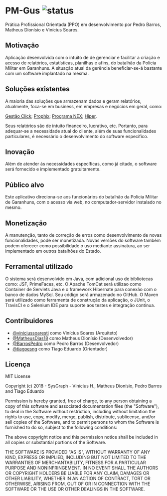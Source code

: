 # PM-Gus ![status](https://travis-ci.org/viniciussoaresti/pmgus.svg?branch=master)
Prática Profissional Orientada (PPO) em desenvolvimento por Pedro Barros, Matheus Dionísio e Vinícius Soares.

## Motivação
Aplicação desenvolvida com o intuito de de gerenciar e facilitar a criação e acesso de relatórios, estatísticas, planilhas e afins, do batalhão da Polícia Militar em Garanhuns.
A situação atual da gerência beneficiar-se-á bastante com um software implantado na mesma.

## Soluções existentes
A maioria das soluções que armazenam dados e geram relatórios, atualmente, foca-se em business, em empresas e negócios em geral, como:

[Gestão Click](https://gestaoclick.com.br/programa-para-gerar-relatorios);
[Prophix](https://www.prophix.com/br/geracao-de-relatorios/);
[Programa NEX](https://www.programanex.com.br/);
[Hiper](https://hiper.com.br/sistema/relatorios/).

Seus relatórios são de intuito financeiro, lucrativo, etc.
Portanto, para adequar-se a necessidade atual do cliente, além de suas funcionalidades particulares, é necessário o desenvolvimento do software específico.

## Inovação

Além de atender às necessidades específicas, como já citado, o software será fornecido e implementado gratuitamente.

## Público alvo
Este aplicativo direciona-se aos funcionários do batalhão da Polícia Militar de Garanhuns, com o acesso via web, no computador-servidor instalado no mesmo.

## Monetização

A manutenção, tanto de correção de erros como desenvolvimento de novas funcionalidades, pode ser monetizada. Novas versões do software também podem oferecer como possibilidade o uso mediante assinatura, ao ser implementado em outros batalhões do Estado.

## Ferramental utilizado
O sistema será desenvolvido em Java, com adicional uso de bibliotecas como: JSF, PrimeFaces, etc.
O Apache TomCat será utilizao como Container de Servlets Java e o framework Hibernate para conexão com o banco de dados MySql. Seu código será armazenado no GitHub. 
O Maven será utilizado como ferramenta de construção da aplicação, o JUnit, o TravisCI e o Selenium IDE para suporte aos testes e integração contínua.

## Contribuidores

  - [@viniciussoaresti](https://github.com/viniciussoaresti) como Vinícius Soares (Arquiteto)
  - [@MatheusDias18](https://github.com/MatheusDias18) como Matheus Dionísio (Desenvolvedor)
  - [@BarrosPedro](https://github.com/BarrosPedro) como Pedro Barros (Desenvolvedor)
  - [@tiagoesng](https://github.com/tiagoesng) como Tiago Eduardo (Orientador)

## Licença
MIT License

Copyright (c) 2018 - SysGraph - Vinícius H., Matheus Dionísio, Pedro Barros and Tiago Eduardo

Permission is hereby granted, free of charge, to any person obtaining a copy
of this software and associated documentation files (the "Software"), to deal
in the Software without restriction, including without limitation the rights
to use, copy, modify, merge, publish, distribute, sublicense, and/or sell
copies of the Software, and to permit persons to whom the Software is
furnished to do so, subject to the following conditions:

The above copyright notice and this permission notice shall be included in all
copies or substantial portions of the Software.

THE SOFTWARE IS PROVIDED "AS IS", WITHOUT WARRANTY OF ANY KIND, EXPRESS OR
IMPLIED, INCLUDING BUT NOT LIMITED TO THE WARRANTIES OF MERCHANTABILITY,
FITNESS FOR A PARTICULAR PURPOSE AND NONINFRINGEMENT. IN NO EVENT SHALL THE
AUTHORS OR COPYRIGHT HOLDERS BE LIABLE FOR ANY CLAIM, DAMAGES OR OTHER
LIABILITY, WHETHER IN AN ACTION OF CONTRACT, TORT OR OTHERWISE, ARISING FROM,
OUT OF OR IN CONNECTION WITH THE SOFTWARE OR THE USE OR OTHER DEALINGS IN THE
SOFTWARE.
